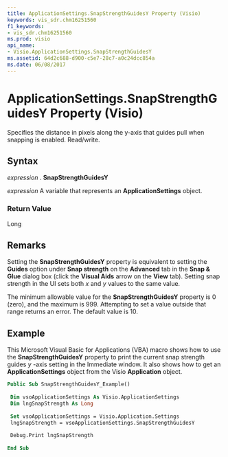 ```yaml
---
title: ApplicationSettings.SnapStrengthGuidesY Property (Visio)
keywords: vis_sdr.chm16251560
f1_keywords:
- vis_sdr.chm16251560
ms.prod: visio
api_name:
- Visio.ApplicationSettings.SnapStrengthGuidesY
ms.assetid: 64d2c688-d900-c5e7-28c7-a0c24dcc854a
ms.date: 06/08/2017
---
```



# ApplicationSettings.SnapStrengthGuidesY Property (Visio)

Specifies the distance in pixels along the y-axis that guides pull when snapping is enabled. Read/write.


## Syntax

 _expression_ . **SnapStrengthGuidesY**

 _expression_ A variable that represents an **ApplicationSettings** object.


### Return Value

Long


## Remarks

Setting the  **SnapStrengthGuidesY** property is equivalent to setting the **Guides** option under **Snap strength** on the **Advanced** tab in the **Snap & Glue** dialog box (click the **Visual Aids** arrow on the **View** tab). Setting snap strength in the UI sets both _x_ and _y_ values to the same value.

The minimum allowable value for the  **SnapStrengthGuidesY** property is 0 (zero), and the maximum is 999. Attempting to set a value outside that range returns an error. The default value is 10.


## Example

This Microsoft Visual Basic for Applications (VBA) macro shows how to use the  **SnapStrengthGuidesY** property to print the current snap strength guides _y_ -axis setting in the Immediate window. It also shows how to get an **ApplicationSettings** object from the Visio **Application** object.


```vb
Public Sub SnapStrengthGuidesY_Example() 
 
 Dim vsoApplicationSettings As Visio.ApplicationSettings 
 Dim lngSnapStrength As Long 
 
 Set vsoApplicationSettings = Visio.Application.Settings 
 lngSnapStrength = vsoApplicationSettings.SnapStrengthGuidesY 
 
 Debug.Print lngSnapStrength 
 
End Sub
```


